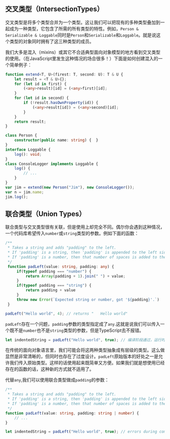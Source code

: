 ## 交叉类型（IntersectionTypes）

交叉类型是将多个类型合并为一个类型。这让我们可以把现有的多种类型叠加到一起成为一种类型，它包含了所需的所有类型的特性。例如，```Person & Serializable & Loggable```同时是```Person```和```Serializable```和```Loggable```。就是说这个类型的对象同时拥有了这三种类型的成员。

我们大多是混入（mixins）或其它不合适典型面向对象模型的地方看到交叉类型的使用。（在JavaScript里发生这种情况的场合很多！）下面是如何创建混入的一个简单例子：

```TypeScript
function extend<T, U>(firest: T, second: U): T & U {
    let result = <T & U>{};
    for (let id in first) {
        (<any>result)[id] = (<any>first)[id];
    }
    for (let id in second) {
        if (!result.hasOwnProperty(id)) {
            (<any>result[id]) = (<any>second)[id];
        }
    }
    return result;
}

class Person {
    constructor(public name: string) {  }
}
interface Loggable {
    log(): void;
}
class ConsoleLogger implements Loggable {
    log() {
        // ...
    }
}
var jim = extend(new Person("Jim"), new ConsoleLogger());
var n = jim.name;
jim.log();
```

## 联合类型（Union Types）
联合类型与交叉类型很有关联，但是使用上却完全不同。偶尔你会遇到这种情况，一个代码库希望传入```number```或```string```类型的参数。例如下面的函数：
```TypeScript
/**
 * Takes a string and adds "padding" to the left.
 * If 'padding' is a string, then 'padding' is appended to the left side.
 * If 'padding' is a number, then that number of spaces is added to the left side.
 */
 function padLeft(value: string, padding: any) {
     if(typeof padding === "number") {
         return Array(padding + 1).join(" ") + value;
     }
     if(typeof padding === "string") {
         return padding + value
     }
     throw new Error(`Expected string or number, got '${padding}'.`)
 }

padLeft("Hello world", 4); // returns "   Hello world"
```

```padLeft```存在一个问题，```padding```参数的类型指定成了```any```.这就是说我们可以传入一个既不是```number```也不是```string```类型的参数，但是TypeScript去不报错。

```TypeScript
let indentedString = padLeft("Hello world", true); // 编译阶段通过，运行时报错
```

在传统的面向对象语言里，我们可能会将这两种类型抽象成有层级的类型。这么做显然是非常清晰的，但同时也存在了过度设计。```padLeft```原始版本的好处之一是允许我们传入原始类型。这样的话使用起来既简单又方便。如果我们就是想使用已经存在的函数的话，这种新的方式就不适用了。

代替```any```,我们可以使用联合类型做成```padding```的参数：

```TypeScript
/**
 * Takes a string and adds "padding" to the left.
 * If 'padding' is a string, then 'padding' is appended to the left side.
 * If 'padding' is a number, then that number of spaces is added to the left side.
 */
function padLeft(value: string, padding: string | number) {
    // ...
}

let indentedString = padLeft("Hello world", true); // errors during compilation
```

